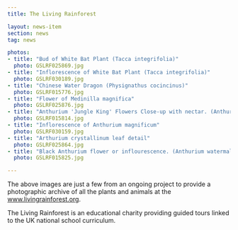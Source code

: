```yaml
---
title: The Living Rainforest

layout: news-item 
section: news
tag: news 

photos:
- title: "Bud of White Bat Plant (Tacca integrifolia)"
  photo: GSLRF025869.jpg
- title: "Inflorescence of White Bat Plant (Tacca integrifolia)"
  photo: GSLRF030189.jpg
- title: "Chinese Water Dragon (Physignathus cocincinus)"
  photo: GSLRF015776.jpg
- title: "Flower of Medinilla magnifica"
  photo: GSLRF025876.jpg
- title: "Anthurium 'Jungle King' Flowers Close-up with nectar. (Anthurium crassinervium or ellipticum)"
  photo: GSLRF015814.jpg
- title: "Inflorescence of Anthurium magnificum"
  photo: GSLRF030159.jpg
- title: "Arthurium crystallinum leaf detail"
  photo: GSLRF025864.jpg
- title: "Black Anthurium flower or inflourescence. (Anthurium watermaliense)"
  photo: GSLRF015825.jpg

--- 
```


The above images are just a few from an ongoing project to provide a 
photographic archive of all the plants and animals at the 
<a href="http://www.livingrainforest.org">www.livingrainforest.org</a>.

The Living Rainforest is an educational charity providing guided 
tours linked to the UK national school curriculum.
